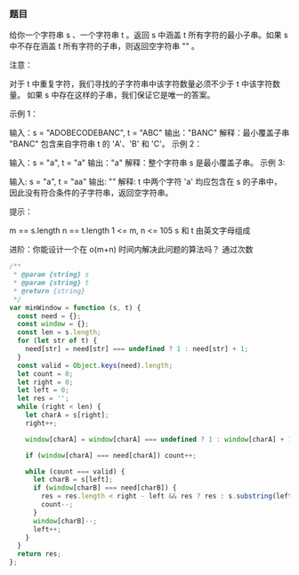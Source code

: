 <!-- @format -->

### 题目

给你一个字符串 s 、一个字符串 t 。返回 s 中涵盖 t 所有字符的最小子串。如果 s 中不存在涵盖 t 所有字符的子串，则返回空字符串 "" 。

注意：

对于 t 中重复字符，我们寻找的子字符串中该字符数量必须不少于 t 中该字符数量。
如果 s 中存在这样的子串，我们保证它是唯一的答案。

示例 1：

输入：s = "ADOBECODEBANC", t = "ABC"
输出："BANC"
解释：最小覆盖子串 "BANC" 包含来自字符串 t 的 'A'、'B' 和 'C'。
示例 2：

输入：s = "a", t = "a"
输出："a"
解释：整个字符串 s 是最小覆盖子串。
示例 3:

输入: s = "a", t = "aa"
输出: ""
解释: t 中两个字符 'a' 均应包含在 s 的子串中，
因此没有符合条件的子字符串，返回空字符串。

提示：

m == s.length
n == t.length
1 <= m, n <= 105
s 和 t 由英文字母组成

进阶：你能设计一个在 o(m+n) 时间内解决此问题的算法吗？
通过次数

```js
/**
 * @param {string} s
 * @param {string} t
 * @return {string}
 */
var minWindow = function (s, t) {
  const need = {};
  const window = {};
  const len = s.length;
  for (let str of t) {
    need[str] = need[str] === undefined ? 1 : need[str] + 1;
  }
  const valid = Object.keys(need).length;
  let count = 0;
  let right = 0;
  let left = 0;
  let res = '';
  while (right < len) {
    let charA = s[right];
    right++;

    window[charA] = window[charA] === undefined ? 1 : window[charA] + 1;

    if (window[charA] === need[charA]) count++;

    while (count === valid) {
      let charB = s[left];
      if (window[charB] === need[charB]) {
        res = res.length < right - left && res ? res : s.substring(left, right);
        count--;
      }
      window[charB]--;
      left++;
    }
  }
  return res;
};
```
